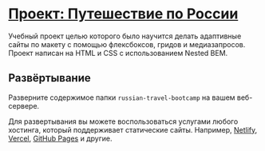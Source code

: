 # [Проект: Путешествие по России](https://ledybacer.github.io/russian-travel-bootcamp/)

Учебный проект целью которого было научится делать адаптивные сайты по макету с помощью флексбоксов, гридов и медиазапросов. Проект написан на HTML и CSS с использованием Nested BEM.

## Развёртывание

Разверните содержимое папки `russian-travel-bootcamp` на вашем веб-сервере.

Для развертывания вы можете воспользоваться услугами любого хостинга, который поддерживает статические сайты. Например, [Netlify](https://www.netlify.com/), [Vercel](https://vercel.com/), [GitHub Pages](https://pages.github.com/) и другие.
